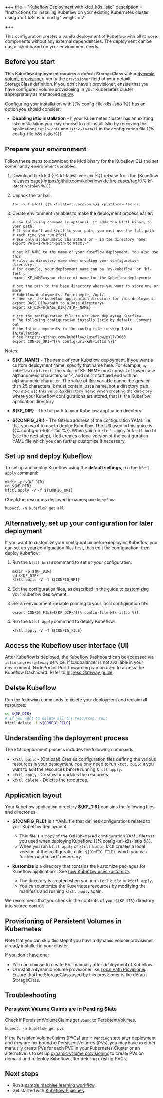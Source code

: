 +++
title = "Kubeflow Deployment with kfctl_k8s_istio"
description = "Instructions for installing Kubeflow on your existing Kubernetes cluster using kfctl_k8s_istio config"
weight = 2
                    
+++

This configuration creates a vanilla deployment of Kubeflow with all its core components without any external dependencies. The deployment can be customized based on your environment needs.

## Before you start

This Kubeflow deployment requires a default StorageClass with a [dynamic volume provisioner](https://kubernetes.io/docs/concepts/storage/dynamic-provisioning/). Verify the `provisioner` field of your default StorageClass definition.
If you don't have a provisioner, ensure that you have configured volume provisioning in your Kubernetes cluster appropriately as mentioned [below](#provisioning-of-persistent-volumes-in-kubernetes).

Configuring your installation with {{% config-file-k8s-istio %}} has an option you should consider:

* **Disabling istio installation** - If your Kubernetes cluster
  has an existing Istio installation you may choose to not install Istio by removing
  the applications `istio-crds` and `istio-install` in the configuration file
  {{% config-file-k8s-istio %}}

<a id="prepare-environment"></a>
## Prepare your environment

Follow these steps to download the kfctl binary for the Kubeflow CLI and set
some handy environment variables:

1. Download the kfctl {{% kf-latest-version %}} release from the
  [Kubeflow releases 
  page](https://github.com/kubeflow/kfctl/releases/tag/{{% kf-latest-version %}}).

1. Unpack the tar ball:    
    ```
    tar -xvf kfctl_{{% kf-latest-version %}}_<platform>.tar.gz
    ```

1. Create environment variables to make the deployment process easier:

    ```
    # The following command is optional. It adds the kfctl binary to your path.
    # If you don't add kfctl to your path, you must use the full path
    # each time you run kfctl.
    # Use only alphanumeric characters or - in the directory name.
    export PATH=$PATH:"<path-to-kfctl>"

    # Set KF_NAME to the name of your Kubeflow deployment. You also use this
    # value as directory name when creating your configuration directory.
    # For example, your deployment name can be 'my-kubeflow' or 'kf-test'.
    export KF_NAME=<your choice of name for the Kubeflow deployment>

    # Set the path to the base directory where you want to store one or more 
    # Kubeflow deployments. For example, /opt/.
    # Then set the Kubeflow application directory for this deployment.
    export BASE_DIR=<path to a base directory>
    export KF_DIR=${BASE_DIR}/${KF_NAME}

    # Set the configuration file to use when deploying Kubeflow.
    # The following configuration installs Istio by default. Comment out 
    # the Istio components in the config file to skip Istio installation. 
    # See https://github.com/kubeflow/kubeflow/pull/3663
    export CONFIG_URI="{{% config-uri-k8s-istio %}}"
   ```

Notes:

* **${KF_NAME}** - The name of your Kubeflow deployment.
  If you want a custom deployment name, specify that name here.
  For example,  `my-kubeflow` or `kf-test`.
  The value of KF_NAME must consist of lower case alphanumeric characters or
  '-', and must start and end with an alphanumeric character.
  The value of this variable cannot be greater than 25 characters. It must
  contain just a name, not a directory path.
  You also use this value as directory name when creating the directory where 
  your Kubeflow  configurations are stored, that is, the Kubeflow application 
  directory. 

* **${KF_DIR}** - The full path to your Kubeflow application directory.

* **${CONFIG_URI}** - The GitHub address of the configuration YAML file that
  you want to use to deploy Kubeflow. The URI used in this guide is
  {{% config-uri-k8s-istio %}}.
  When you run `kfctl apply` or `kfctl build` (see the next step), kfctl creates
  a local version of the configuration YAML file which you can further
  customize if necessary.

<a id="set-up-and-deploy"></a>
## Set up and deploy Kubeflow

To set up and deploy Kubeflow using the **default settings**,
run the `kfctl apply` command:

```
mkdir -p ${KF_DIR}
cd ${KF_DIR}
kfctl apply -V -f ${CONFIG_URI}
```

Check the resources deployed in namespace `kubeflow`:

```
kubectl -n kubeflow get all
```
<a id="alt-set-up-and-deploy"></a>
## Alternatively, set up your configuration for later deployment

If you want to customize your configuration before deploying Kubeflow, you can 
set up your configuration files first, then edit the configuration, then
deploy Kubeflow:

1. Run the `kfctl build` command to set up your configuration:

    ```
    mkdir -p ${KF_DIR}
    cd ${KF_DIR}
    kfctl build -V -f ${CONFIG_URI}
    ```

1. Edit the configuration files, as described in the guide to
  [customizing your Kubeflow deployment](/docs/methods/kfctl/kustomize/).

1. Set an environment variable pointing to your local configuration file:

    ```
    export CONFIG_FILE=${KF_DIR}/{{% config-file-k8s-istio %}}
    ```

1. Run the `kfctl apply` command to deploy Kubeflow:

    ```
    kfctl apply -V -f ${CONFIG_FILE}
    ```

## Access the Kubeflow user interface (UI)

After Kubeflow is deployed, the Kubeflow Dashboard can be accessed via `istio-ingressgateway` service. If loadbalancer is not available in your environment, NodePort or Port forwarding can be used to access the Kubeflow Dashboard. Refer to  [Ingress Gateway guide](https://istio.io/docs/tasks/traffic-management/ingress/ingress-control/).

## Delete Kubeflow

Run the following commands to delete your deployment and reclaim all resources:

```bash
cd ${KF_DIR}
# If you want to delete all the resources, run:
kfctl delete -f ${CONFIG_FILE}
```

## Understanding the deployment process

The kfctl deployment process includes the following commands:

* `kfctl build` - (Optional) Creates configuration files defining the various
  resources in your deployment. You only need to run `kfctl build` if you want
  to edit the resources before running `kfctl apply`.
* `kfctl apply` - Creates or updates the resources.
* `kfctl delete` - Deletes the resources.

## Application layout

Your Kubeflow application directory **${KF_DIR}** contains the following files 
and directories:

* **${CONFIG_FILE}** is a YAML file that defines configurations related to your 
  Kubeflow deployment.

  * This file is a copy of the GitHub-based configuration YAML file that
    you used when deploying Kubeflow: {{% config-uri-k8s-istio %}}.
  * When you run `kfctl apply` or `kfctl build`, kfctl creates
    a local version of the configuration file, `${CONFIG_FILE}`,
    which you can further customize if necessary.
* **kustomize** is a directory that contains the kustomize packages for Kubeflow
  applications. See 
  [how Kubeflow uses kustomize](/docs/methods/kfctl/kustomize/).

  * The directory is created when you run `kfctl build` or `kfctl apply`.
  * You can customize the Kubernetes resources by modifying the manifests and
    running `kfctl apply` again.

We recommend that you check in the contents of your `${KF_DIR}` directory
into source control.

## Provisioning of Persistent Volumes in Kubernetes

Note that you can skip this step if you have a dynamic volume provisioner already installed in your cluster.

If you don't have one:

* You can choose to create PVs manually after deployment of Kubeflow.
* Or install a dynamic volume provisioner like [Local Path Provisioner](https://github.com/rancher/local-path-provisioner#deployment). Ensure that the StorageClass used by this provisioner is the default StorageClass.

## Troubleshooting

### Persistent Volume Claims are in Pending State

Check if PersistentVolumeClaims get `Bound` to PersistentVolumes.
   ```
   kubectl -n kubeflow get pvc

   ```

If the PersistentVolumeClaims (PVCs) are in `Pending` state after deployment and they are not bound to PersistentVolumes (PVs), you may have to either manually create PVs for each PVC in your Kubernetes Cluster or an alternative is to set up [dynamic volume provisioning](#provisioning-of-persistent-volumes-in-kubernetes) to create PVs on demand and redeploy Kubeflow after deleting existing PVCs.

## Next steps

* Run a [sample machine learning workflow](/docs/examples/kubeflow-samples/).
* Get started with [Kubeflow Pipelines](/docs/components/pipelines/pipelines-quickstart/).
